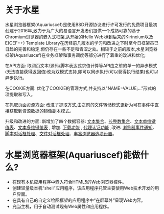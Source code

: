 # 关于水星

   水星浏览器框架(Aquariuscef)是使用BSD开源协议进行许可发行的免费项目最初创建于2016年,致力于为广大的易语言开发者们提供一个成熟可靠的基于Chromium浏览器的嵌入式框架,从开始的Hello Webkit到后来的Kirinoium以及E(CEF++) Template Library在历经前几版本的学习和改进之下时至今日框架虽已日趋的完善和稳定,但仍存在一些不足和青涩之处。相较于之前的版本,水星浏览器框架(Aquariuscef)在业务框架和事务调度等部分进行了着重的改进和优化;
    
   在API方面: 取网页文本/源码/脚本表达式求值计算等API由之前的单一的异步模式(无法直接获得返回值)改为双模式支持,即可以同步执行(可以获得执行结果)也可以异步执行。
    
   在COOKIE方面: 优化了COOKIE的管理方式,并支持以"NAME=VALUE;..."形式的项提取和写入。
    
   在抓取页面资源方面: 改进了抓取方式,由之前的文件转储模式更新为可在事件中直接获取到资源数据的镜像副本模式。
    
   升级和改进的方面: 新增加了四个数据容器: <a href="#">文本集合</a>、<a href="#">长整数集合</a>、<a href="#">文本单维键值表</a>、<a href="#">文本多维键值表</a> , 增加: <a href='#'>下载功能</a> , <a href='#'>代理认证功能</a> ,改进: <a href='#'>浏览器事件通知</a>、<a href="#">脚本对话框处理</a>、<a href="#">文件对话框处理</a>、<a href="#">丰富浏览器选项设置</a>。
    
# 水星浏览器框架(Aquariuscef)能做什么?
    
   * 在现有本机应用程序中嵌入符合HTML5的Web浏览器控件。
   * 创建轻量级本机“shell”应用程序，该应用程序托管主要使用Web技术开发的用户界面。
   * 在具有自己的自定义绘图框架的应用程序中“在屏幕外”呈现Web内容。
   * 充当主机，用于自动测试现有Web属性和应用程序。
    
